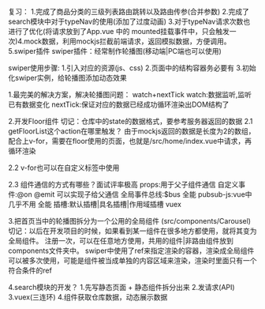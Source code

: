 复习：
1.完成了商品分类的三级列表路由跳转以及路由传参(合并参数)
2.完成了search模块中对于typeNav的使用(添加了过度动画)
3.对于typeNav请求次数也进行了优化(将请求放到了App.vue 中的 mounted挂载事件中，只会触发一次)4.mock数据，利用mockjs拦截前端请求，返回模拟数据，方便调用。
5.swiper插件
swiper插件：经常制作轮播图(移动端|PC端也可以使用)

swiper使用步骤:
1.引入对应的资源(js、css)
2.页面中的结构容器务必要有
3.初始化swiper实例，给轮播图添加动态效果

1.最完美的解决方案，解决轮播图问题：
watch+nextTick
watch:数据监听,监听已有数据变化
nextTick:保证对应的数据已经成功循环渲染出DOM结构了

2.开发Floor组件
切记：仓库中的state的数据格式，要参考服务器返回的数据
2.1 getFloorList这个action在哪里触发？
由于mockjs返回的数据是长度为2的数组，配合上v-for，需要在floor使用的页面，也就是/src/home/index.vue中请求，再循环渲染

2.2 v-for也可以在自定义标签中使用

2.3 组件通信的方式有哪些？面试评率极高
props:用于父子组件通信
自定义事件:@on @emit 可以实现子给父通信
全局事件总线:$bus 全能
pubsub-js:vue中几乎不用 全能
插槽:默认插槽|具名插槽|作用域插槽
vuex

3.把首页当中的轮播图拆分为一个公用的全局组件 (src/components/Carousel)
切记：以后在开发项目的时候，如果看到某一组件在很多地方都使用，就将其变为全局组件。
注册一次，可以在任意地方使用，共用的组件|非路由组件放到components文件夹中。
swiper中使用了ref来指定渲染的容器，渲染成全局组件可以被多次使用，可能是组件被当成单独的内容区域来渲染，渲染时里面只有一个符合条件的ref

4.search模块的开发？
1.先写静态页面 + 静态组件拆分出来
2.发请求(API)
3.vuex(三连环)
4.组件获取仓库数据，动态展示数据